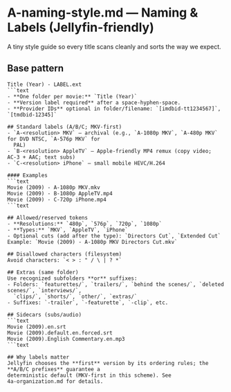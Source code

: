 # A-naming-style.md — Naming & Labels (Jellyfin-friendly)

A tiny style guide so every title scans cleanly and sorts the way we expect.

## Base pattern

```text
Title (Year) - LABEL.ext
```text
- **One folder per movie:** `Title (Year)`
- **Version label required** after a space‑hyphen‑space.
- **Provider IDs** optional in folder/filename: `[imdbid-tt1234567]`, `[tmdbid-12345]`

## Standard labels (A/B/C; MKV‑first)
- `A-<resolution> MKV` — archival (e.g., `A-1080p MKV`, `A-480p MKV` for DVD NTSC, `A-576p MKV` for
  PAL)
- `B-<resolution> AppleTV` — Apple‑friendly MP4 remux (copy video; AC‑3 + AAC; text subs)
- `C-<resolution> iPhone` — small mobile HEVC/H.264

#### Examples
```text
Movie (2009) - A-1080p MKV.mkv
Movie (2009) - B-1080p AppleTV.mp4
Movie (2009) - C-720p iPhone.mp4
```text

## Allowed/reserved tokens
- **Resolutions:** `480p`, `576p`, `720p`, `1080p`
- **Types:** `MKV`, `AppleTV`, `iPhone`
- Optional cuts (add after the type): `Directors Cut`, `Extended Cut`
Example: `Movie (2009) - A-1080p MKV Directors Cut.mkv`

## Disallowed characters (filesystem)
Avoid characters: `< > : " / \ | ? *`

## Extras (same folder)
Use recognized subfolders **or** suffixes:
- Folders: `featurettes/`, `trailers/`, `behind the scenes/`, `deleted scenes/`, `interviews/`,
  `clips/`, `shorts/`, `other/`, `extras/`
- Suffixes: `-trailer`, `-featurette`, `-clip`, etc.

## Sidecars (subs/audio)
```text
Movie (2009).en.srt
Movie (2009).default.en.forced.srt
Movie (2009).English Commentary.en.mp3
```text

## Why labels matter
Jellyfin chooses the **first** version by its ordering rules; the **A/B/C prefixes** guarantee a
deterministic default (MKV‑first in this scheme). See 4a‑organization.md for details.
